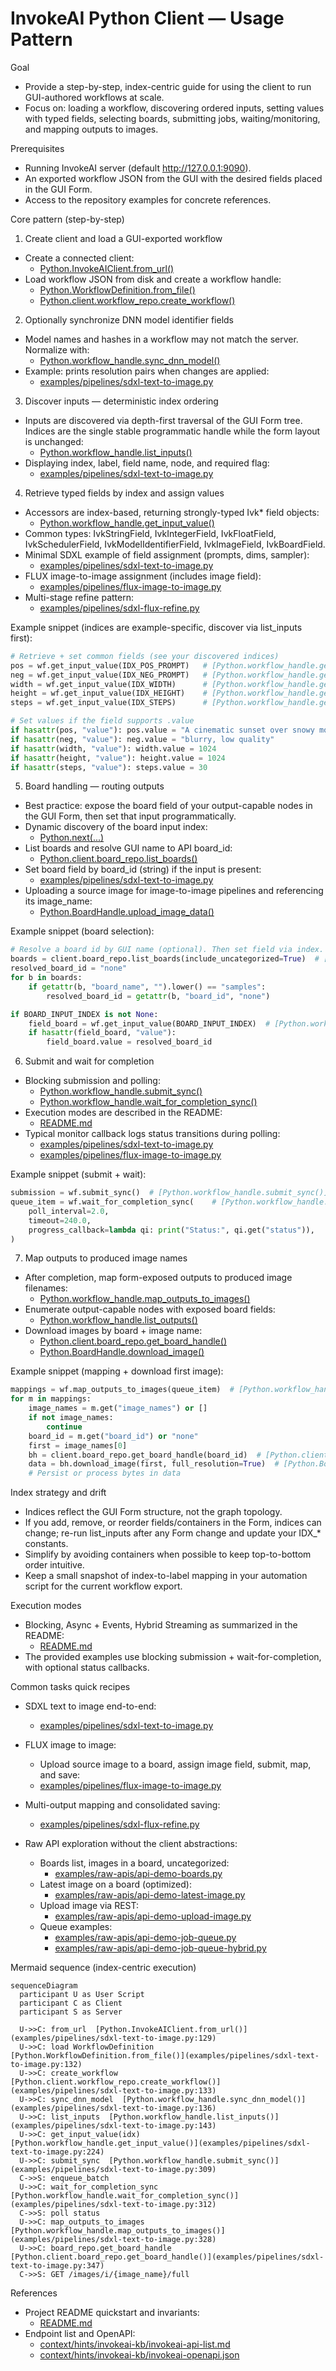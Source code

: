 # InvokeAI Python Client — Usage Pattern

Goal
- Provide a step-by-step, index-centric guide for using the client to run GUI-authored workflows at scale.
- Focus on: loading a workflow, discovering ordered inputs, setting values with typed fields, selecting boards, submitting jobs, waiting/monitoring, and mapping outputs to images.

Prerequisites
- Running InvokeAI server (default http://127.0.0.1:9090).
- An exported workflow JSON from the GUI with the desired fields placed in the GUI Form.
- Access to the repository examples for concrete references.

Core pattern (step-by-step)

1) Create client and load a GUI-exported workflow
- Create a connected client:
  - [Python.InvokeAIClient.from_url()](examples/pipelines/sdxl-text-to-image.py:129)
- Load workflow JSON from disk and create a workflow handle:
  - [Python.WorkflowDefinition.from_file()](examples/pipelines/sdxl-text-to-image.py:132)
  - [Python.client.workflow_repo.create_workflow()](examples/pipelines/sdxl-text-to-image.py:133)

2) Optionally synchronize DNN model identifier fields
- Model names and hashes in a workflow may not match the server. Normalize with:
  - [Python.workflow_handle.sync_dnn_model()](examples/pipelines/sdxl-text-to-image.py:136)
- Example: prints resolution pairs when changes are applied:
  - [examples/pipelines/sdxl-text-to-image.py](examples/pipelines/sdxl-text-to-image.py)

3) Discover inputs — deterministic index ordering
- Inputs are discovered via depth-first traversal of the GUI Form tree. Indices are the single stable programmatic handle while the form layout is unchanged:
  - [Python.workflow_handle.list_inputs()](examples/pipelines/sdxl-text-to-image.py:143)
- Displaying index, label, field name, node, and required flag:
  - [examples/pipelines/sdxl-text-to-image.py](examples/pipelines/sdxl-text-to-image.py)

4) Retrieve typed fields by index and assign values
- Accessors are index-based, returning strongly-typed Ivk* field objects:
  - [Python.workflow_handle.get_input_value()](examples/pipelines/sdxl-text-to-image.py:224)
- Common types: IvkStringField, IvkIntegerField, IvkFloatField, IvkSchedulerField, IvkModelIdentifierField, IvkImageField, IvkBoardField.
- Minimal SDXL example of field assignment (prompts, dims, sampler):
  - [examples/pipelines/sdxl-text-to-image.py](examples/pipelines/sdxl-text-to-image.py)
- FLUX image-to-image assignment (includes image field):
  - [examples/pipelines/flux-image-to-image.py](examples/pipelines/flux-image-to-image.py)
- Multi-stage refine pattern:
  - [examples/pipelines/sdxl-flux-refine.py](examples/pipelines/sdxl-flux-refine.py)

Example snippet (indices are example-specific, discover via list_inputs first):
```python
# Retrieve + set common fields (see your discovered indices)
pos = wf.get_input_value(IDX_POS_PROMPT)   # [Python.workflow_handle.get_input_value()](examples/pipelines/sdxl-text-to-image.py:224)
neg = wf.get_input_value(IDX_NEG_PROMPT)   # [Python.workflow_handle.get_input_value()](examples/pipelines/sdxl-text-to-image.py:228)
width = wf.get_input_value(IDX_WIDTH)      # [Python.workflow_handle.get_input_value()](examples/pipelines/sdxl-text-to-image.py:232)
height = wf.get_input_value(IDX_HEIGHT)    # [Python.workflow_handle.get_input_value()](examples/pipelines/sdxl-text-to-image.py:236)
steps = wf.get_input_value(IDX_STEPS)      # [Python.workflow_handle.get_input_value()](examples/pipelines/sdxl-text-to-image.py:240)

# Set values if the field supports .value
if hasattr(pos, "value"): pos.value = "A cinematic sunset over snowy mountains"
if hasattr(neg, "value"): neg.value = "blurry, low quality"
if hasattr(width, "value"): width.value = 1024
if hasattr(height, "value"): height.value = 1024
if hasattr(steps, "value"): steps.value = 30
```

5) Board handling — routing outputs
- Best practice: expose the board field of your output-capable nodes in the GUI Form, then set that input programmatically.
- Dynamic discovery of the board input index:
  - [Python.next(...)](examples/pipelines/sdxl-text-to-image.py:163)
- List boards and resolve GUI name to API board_id:
  - [Python.client.board_repo.list_boards()](examples/pipelines/sdxl-text-to-image.py:173)
- Set board field by board_id (string) if the input is present:
  - [examples/pipelines/sdxl-text-to-image.py](examples/pipelines/sdxl-text-to-image.py)
- Uploading a source image for image-to-image pipelines and referencing its image_name:
  - [Python.BoardHandle.upload_image_data()](examples/pipelines/flux-image-to-image.py:220)

Example snippet (board selection):
```python
# Resolve a board id by GUI name (optional). Then set field via index.
boards = client.board_repo.list_boards(include_uncategorized=True)  # [Python.client.board_repo.list_boards()](examples/pipelines/sdxl-text-to-image.py:173)
resolved_board_id = "none"
for b in boards:
    if getattr(b, "board_name", "").lower() == "samples":
        resolved_board_id = getattr(b, "board_id", "none")

if BOARD_INPUT_INDEX is not None:
    field_board = wf.get_input_value(BOARD_INPUT_INDEX)  # [Python.workflow_handle.get_input_value()](examples/pipelines/sdxl-text-to-image.py:261)
    if hasattr(field_board, "value"):
        field_board.value = resolved_board_id
```

6) Submit and wait for completion
- Blocking submission and polling:
  - [Python.workflow_handle.submit_sync()](examples/pipelines/sdxl-text-to-image.py:309)
  - [Python.workflow_handle.wait_for_completion_sync()](examples/pipelines/sdxl-text-to-image.py:312)
- Execution modes are described in the README:
  - [README.md](README.md:268)
- Typical monitor callback logs status transitions during polling:
  - [examples/pipelines/sdxl-text-to-image.py](examples/pipelines/sdxl-text-to-image.py)
  - [examples/pipelines/flux-image-to-image.py](examples/pipelines/flux-image-to-image.py)

Example snippet (submit + wait):
```python
submission = wf.submit_sync()  # [Python.workflow_handle.submit_sync()](examples/pipelines/sdxl-text-to-image.py:309)
queue_item = wf.wait_for_completion_sync(    # [Python.workflow_handle.wait_for_completion_sync()](examples/pipelines/sdxl-text-to-image.py:312)
    poll_interval=2.0,
    timeout=240.0,
    progress_callback=lambda qi: print("Status:", qi.get("status")),
)
```

7) Map outputs to produced image names
- After completion, map form-exposed outputs to produced image filenames:
  - [Python.workflow_handle.map_outputs_to_images()](examples/pipelines/sdxl-text-to-image.py:328)
- Enumerate output-capable nodes with exposed board fields:
  - [Python.workflow_handle.list_outputs()](examples/pipelines/flux-image-to-image.py:285)
- Download images by board + image name:
  - [Python.client.board_repo.get_board_handle()](examples/pipelines/sdxl-text-to-image.py:347)
  - [Python.BoardHandle.download_image()](examples/pipelines/sdxl-text-to-image.py:349)

Example snippet (mapping + download first image):
```python
mappings = wf.map_outputs_to_images(queue_item)  # [Python.workflow_handle.map_outputs_to_images()](examples/pipelines/sdxl-text-to-image.py:328)
for m in mappings:
    image_names = m.get("image_names") or []
    if not image_names:
        continue
    board_id = m.get("board_id") or "none"
    first = image_names[0]
    bh = client.board_repo.get_board_handle(board_id)  # [Python.client.board_repo.get_board_handle()](examples/pipelines/sdxl-text-to-image.py:347)
    data = bh.download_image(first, full_resolution=True)  # [Python.BoardHandle.download_image()](examples/pipelines/sdxl-text-to-image.py:349)
    # Persist or process bytes in data
```

Index strategy and drift
- Indices reflect the GUI Form structure, not the graph topology.
- If you add, remove, or reorder fields/containers in the Form, indices can change; re-run list_inputs after any Form change and update your IDX_* constants.
- Simplify by avoiding containers when possible to keep top-to-bottom order intuitive.
- Keep a small snapshot of index-to-label mapping in your automation script for the current workflow export.

Execution modes
- Blocking, Async + Events, Hybrid Streaming as summarized in the README:
  - [README.md](README.md:268)
- The provided examples use blocking submission + wait-for-completion, with optional status callbacks.

Common tasks quick recipes

- SDXL text to image end-to-end:
  - [examples/pipelines/sdxl-text-to-image.py](examples/pipelines/sdxl-text-to-image.py)

- FLUX image to image:
  - Upload source image to a board, assign image field, submit, map, and save:
  - [examples/pipelines/flux-image-to-image.py](examples/pipelines/flux-image-to-image.py)

- Multi-output mapping and consolidated saving:
  - [examples/pipelines/sdxl-flux-refine.py](examples/pipelines/sdxl-flux-refine.py)

- Raw API exploration without the client abstractions:
  - Boards list, images in a board, uncategorized:
    - [examples/raw-apis/api-demo-boards.py](examples/raw-apis/api-demo-boards.py)
  - Latest image on a board (optimized):
    - [examples/raw-apis/api-demo-latest-image.py](examples/raw-apis/api-demo-latest-image.py)
  - Upload image via REST:
    - [examples/raw-apis/api-demo-upload-image.py](examples/raw-apis/api-demo-upload-image.py)
  - Queue examples:
    - [examples/raw-apis/api-demo-job-queue.py](examples/raw-apis/api-demo-job-queue.py)
    - [examples/raw-apis/api-demo-job-queue-hybrid.py](examples/raw-apis/api-demo-job-queue-hybrid.py)

Mermaid sequence (index-centric execution)
```mermaid
sequenceDiagram
  participant U as User Script
  participant C as Client
  participant S as Server

  U->>C: from_url  [Python.InvokeAIClient.from_url()](examples/pipelines/sdxl-text-to-image.py:129)
  U->>C: load WorkflowDefinition  [Python.WorkflowDefinition.from_file()](examples/pipelines/sdxl-text-to-image.py:132)
  U->>C: create_workflow  [Python.client.workflow_repo.create_workflow()](examples/pipelines/sdxl-text-to-image.py:133)
  U->>C: sync_dnn_model  [Python.workflow_handle.sync_dnn_model()](examples/pipelines/sdxl-text-to-image.py:136)
  U->>C: list_inputs  [Python.workflow_handle.list_inputs()](examples/pipelines/sdxl-text-to-image.py:143)
  U->>C: get_input_value(idx)  [Python.workflow_handle.get_input_value()](examples/pipelines/sdxl-text-to-image.py:224)
  U->>C: submit_sync  [Python.workflow_handle.submit_sync()](examples/pipelines/sdxl-text-to-image.py:309)
  C->>S: enqueue_batch
  U->>C: wait_for_completion_sync  [Python.workflow_handle.wait_for_completion_sync()](examples/pipelines/sdxl-text-to-image.py:312)
  C->>S: poll status
  U->>C: map_outputs_to_images  [Python.workflow_handle.map_outputs_to_images()](examples/pipelines/sdxl-text-to-image.py:328)
  U->>C: board_repo.get_board_handle  [Python.client.board_repo.get_board_handle()](examples/pipelines/sdxl-text-to-image.py:347)
  C->>S: GET /images/i/{image_name}/full
```

References
- Project README quickstart and invariants:
  - [README.md](README.md)
- Endpoint list and OpenAPI:
  - [context/hints/invokeai-kb/invokeai-api-list.md](context/hints/invokeai-kb/invokeai-api-list.md)
  - [context/hints/invokeai-kb/invokeai-openapi.json](context/hints/invokeai-kb/invokeai-openapi.json)